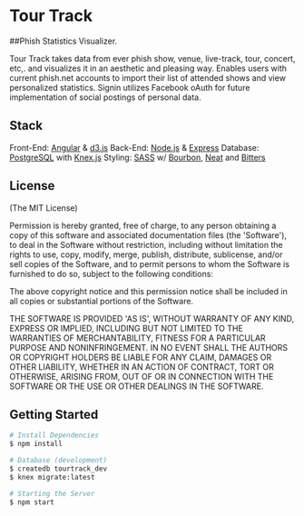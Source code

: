 # Tour Track

##Phish Statistics Visualizer. 

Tour Track takes data from ever phish show, venue, live-track, tour, concert, etc,. and visualizes it in an aesthetic and pleasing way. Enables users with current phish.net accounts to import their list of attended shows and view personalized statistics. Signin utilizes Facebook oAuth for future implementation of social postings of personal data.

## Stack
Front-End: [Angular](https://angularjs.org/) & [d3.js](http://d3js.org/)
Back-End: [Node.js](http://www.nodejs.org/) & [Express](http://expressjs.com/)
Database: [PostgreSQL](http://www.postgresql.org/) with [Knex.js](http://knexjs.org/)
Styling: [SASS](http://sass-lang.com/) w/ [Bourbon](http://bourbon.io/), [Neat](http://neat.bourbon.io/) and [Bitters](http://bitters.bourbon.io/)

## License
(The MIT License)

Permission is hereby granted, free of charge, to any person obtaining
a copy of this software and associated documentation files (the
'Software'), to deal in the Software without restriction, including
without limitation the rights to use, copy, modify, merge, publish,
distribute, sublicense, and/or sell copies of the Software, and to
permit persons to whom the Software is furnished to do so, subject to
the following conditions:

The above copyright notice and this permission notice shall be
included in all copies or substantial portions of the Software.

THE SOFTWARE IS PROVIDED 'AS IS', WITHOUT WARRANTY OF ANY KIND,
EXPRESS OR IMPLIED, INCLUDING BUT NOT LIMITED TO THE WARRANTIES OF
MERCHANTABILITY, FITNESS FOR A PARTICULAR PURPOSE AND NONINFRINGEMENT.
IN NO EVENT SHALL THE AUTHORS OR COPYRIGHT HOLDERS BE LIABLE FOR ANY
CLAIM, DAMAGES OR OTHER LIABILITY, WHETHER IN AN ACTION OF CONTRACT,
TORT OR OTHERWISE, ARISING FROM, OUT OF OR IN CONNECTION WITH THE
SOFTWARE OR THE USE OR OTHER DEALINGS IN THE SOFTWARE.


## Getting Started

```bash
# Install Dependencies
$ npm install

# Database (development)
$ createdb tourtrack_dev
$ knex migrate:latest

# Starting the Server
$ npm start
```

